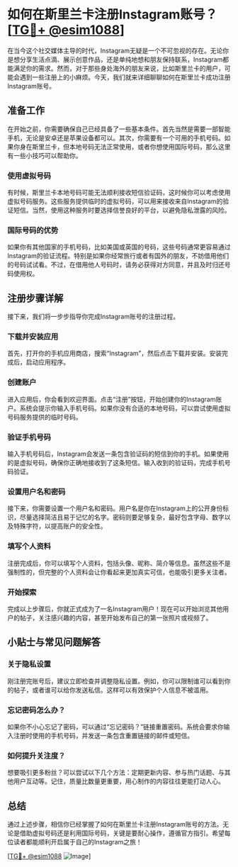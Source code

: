 # 如何在斯里兰卡注册Instagram账号？[[TG💪+ @esim1088](https://t.me/s/esim1088)]

在当今这个社交媒体主导的时代，Instagram无疑是一个不可忽视的存在。无论你是想分享生活点滴、展示创意作品，还是单纯地想和朋友保持联系，Instagram都能满足你的需求。然而，对于那些身处海外的朋友来说，比如斯里兰卡的用户，可能会遇到一些注册上的小麻烦。今天，我们就来详细聊聊如何在斯里兰卡成功注册Instagram账号。

## 准备工作

在开始之前，你需要确保自己已经具备了一些基本条件。首先当然是需要一部智能手机，无论是安卓还是苹果设备都可以。其次，你需要有一个可用的手机号码。如果你身在斯里兰卡，但本地号码无法正常使用，或者你想使用国际号码，那么这里有一些小技巧可以帮助你。

### 使用虚拟号码

有时候，斯里兰卡本地号码可能无法顺利接收短信验证码，这时候你可以考虑使用虚拟号码服务。这些服务提供临时的虚拟号码，可以用来接收来自Instagram的验证短信。当然，使用这种服务时要选择信誉良好的平台，以避免隐私泄露的风险。

### 国际号码的优势

如果你有其他国家的手机号码，比如美国或英国的号码，这些号码通常更容易通过Instagram的验证流程。特别是如果你经常旅行或者有国外的朋友，不妨借用他们的号码试试看。不过，在借用他人号码时，请务必获得对方同意，并且及时归还号码使用权。

## 注册步骤详解

接下来，我们将一步步指导你完成Instagram账号的注册过程。

### 下载并安装应用

首先，打开你的手机应用商店，搜索“Instagram”，然后点击下载并安装。安装完成后，启动应用程序。

### 创建账户

进入应用后，你会看到欢迎界面。点击“注册”按钮，开始创建你的Instagram账户。系统会提示你输入手机号码。如果你没有合适的本地号码，可以尝试使用虚拟号码服务提供的临时号码。

### 验证手机号码

输入手机号码后，Instagram会发送一条包含验证码的短信到你的手机。如果使用的是虚拟号码，确保你正确地接收到了这条短信。输入收到的验证码，完成手机号码验证。

### 设置用户名和密码

接下来，你需要设置一个用户名和密码。用户名是你在Instagram上的公开身份标识，尽量选择简洁且易于记忆的名字。密码则要足够复杂，最好包含字母、数字以及特殊字符，以提高账户的安全性。

### 填写个人资料

注册完成后，你可以填写个人资料，包括头像、昵称、简介等信息。虽然这些不是强制性的，但完整的个人资料会让你看起来更加真实可信，也能吸引更多关注者。

### 开始探索

完成以上步骤后，你就正式成为了一名Instagram用户！现在可以开始浏览其他用户的帖子，关注感兴趣的内容，甚至开始发布自己的第一张照片或视频了。

## 小贴士与常见问题解答

### 关于隐私设置

刚注册完账号后，建议立即检查并调整隐私设置。例如，你可以限制谁可以看到你的帖子，或者谁可以给你发送私信。这样可以有效保护个人信息不被滥用。

### 忘记密码怎么办？

如果你不小心忘记了密码，可以通过“忘记密码？”链接重置密码。系统会要求你输入注册时使用的手机号码，并发送一条包含重置链接的邮件或短信。

### 如何提升关注度？

想要吸引更多粉丝？可以尝试以下几个方法：定期更新内容、参与热门话题、与其他用户互动等。记住，质量比数量更重要，用心制作的内容往往更能打动人心。

## 总结

通过上述步骤，相信你已经掌握了如何在斯里兰卡注册Instagram账号的方法。无论是借助虚拟号码还是利用国际号码，关键是要耐心操作，遵循官方指引。希望每位读者都能顺利开启属于自己的Instagram之旅！

[[TG💪+ @esim1088](https://t.me/s/esim1088) ![Image](https://i.postimg.cc/4NQfJmqS/Snipaste-2025-05-13-00-14-12.png)]